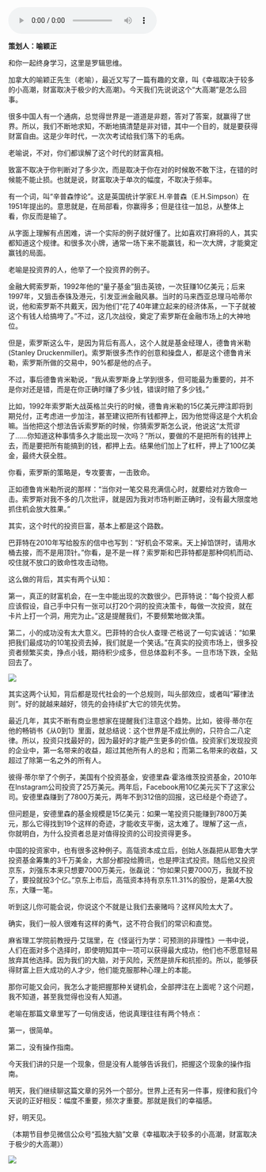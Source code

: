 <audio src="http://igetoss.cdn.igetget.com/mp3/201708/07/201708070045148451154888.mp3" controls="controls">您的浏览器不支持 audio 标签。</audio><p><b>策划人：喻颖正</b></p><p>和你一起终身学习，这里是罗辑思维。</p><p>加拿大的喻颖正先生（老喻），最近又写了一篇有趣的文章，叫《幸福取决于较多的小高潮，财富取决于极少的大高潮》。今天我们先说说这个“大高潮”是怎么回事。</p><p>很多中国人有一个通病，总觉得世界是一道道是非题，答对了答案，就赢得了世界。所以，我们不断地求知，不断地搞清楚是非对错，其中一个目的，就是要获得财富自由。这是少年时代，一次次考试给我们落下的毛病。</p><p>老喻说，不对，你们都误解了这个时代的财富真相。</p><p>致富不取决于你判断对了多少次，而是取决于你在对的时候敢不敢下注，在错的时候能不能止损。也就是说，财富取决于单次的幅度，不取决于频率。</p><p>有一个词，叫“辛普森悖论”。这是英国统计学家E.H.辛普森（E.H.Simpson）在1951年提出的。意思就是，在局部看，你赢得多；但是往往一加总，从整体上看，你反而是输了。</p><p>从字面上理解有点困难，讲一个实际的例子就好懂了。比如喜欢打麻将的人，其实都知道这个规律。和很多次小牌，通常一场下来不能赢钱，和一次大牌，才能奠定赢钱的局面。</p><p>老喻是投资界的人，他举了一个投资界的例子。</p><p>金融大鳄索罗斯，1992年他的“量子基金”狙击英镑，一次狂赚10亿美元；后来1997年，又狙击泰铢及港元，引发亚洲金融风暴。当时的马来西亚总理马哈蒂尔说，他和索罗斯不共戴天，因为他们“花了40年建立起来的经济体系，一下子就被这个有钱人给搞垮了。”不过，这几次战役，奠定了索罗斯在金融市场上的大神地位。</p><p>但是，索罗斯这么牛，是因为背后有高人，这个人就是基金经理人，德鲁肯米勒(Stanley Druckenmiller)。索罗斯很多杰作的创意和操盘人，都是这个德鲁肯米勒，索罗斯所做的交易中，90%都是他的点子。</p><p>不过，事后德鲁肯米勒说，“我从索罗斯身上学到很多，但可能最为重要的，并不是你对还是错，而是在你正确时赚了多少钱，错误时赔了多少钱。”</p><p>比如，1992年索罗斯大战英格兰央行的时候，德鲁肯米勒的15亿美元押注即将到期兑付，正考虑进一步加注，甚至建议把所有钱都押上，因为他觉得这是个大机会嘛。当他把这个想法告诉索罗斯的时候，你猜索罗斯怎么说，他说这“太荒谬了……你知道这种事情多久才能出现一次吗？”所以，要做的不是把所有的钱押上去，而是要把所有能搞到的钱，都押上去。结果他们加上了杠杆，押上了100亿美金，最终大获全胜。</p><p>你看，索罗斯的策略是，专攻要害，一击致命。</p><p>正如德鲁肯米勒所说的那样：“当你对一笔交易充满信心时，就要给对方致命一击。索罗斯对我不多的几次批评，就是因为我对市场判断正确时，没有最大限度地抓住机会放大胜果。”&nbsp;</p><p>其实，这个时代的投资巨富，基本上都是这个路数。</p><p>巴菲特在2010年写给股东的信中也写到：“好机会不常来。天上掉馅饼时，请用水桶去接，而不是用顶针。”你看，是不是一样？索罗斯和巴菲特都是那种伺机而动、咬住就不放口的致命性攻击动物。</p><p>这么做的背后，其实有两个认知：</p><p>第一，真正的财富机会，在一生中能出现的次数很少。巴菲特说：“每个投资人都应该假设，自己手中只有一张可以打20个洞的投资决策卡，每做一次投资，就在卡片上打一个洞，用完为止。”这是提醒我们，不要频繁地做决策。</p><p>第二，小的成功没有太大意义。巴菲特的合伙人查理·芒格说了一句实诚话：“如果把我们最成功的10笔投资去掉，我们就是一个笑话。”在真实的投资市场上，很多投资者频繁买卖，挣点小钱，期待积少成多，但总体盈利不多。一旦市场下跌，全贴回去了。</p><img src="https://piccdn.igetget.com/img/201708/06/201708062334261542061125.jpg" /><p></p><p>其实这两个认知，背后都是现代社会的一个总规则，叫头部效应，或者叫“幂律法则”。好的就越来越好，领先的会持续扩大它的领先优势。 </p><p>最近几年，其实不断有商业思想家在提醒我们注意这个趋势。比如，彼得·蒂尔在他的畅销书《从0到1》里面，就总结说：这个世界是不成比例的，只符合二八定律。所以，投资只找最好的，因为最好的才能产生更多的价值。投资家们发现投资的企业中，第一名带来的收益，超过其他所有人的总和；而第二名带来的收益，又超过了除第一名之外的所有人。</p><p>彼得·蒂尔举了个例子，美国有个投资基金，安德里森·霍洛维茨投资基金，2010年在Instagram公司投资了25万美元。两年后，Facebook用10亿美元买下了这家公司。安德里森赚到了7800万美元，两年不到312倍的回报，这已经是个奇迹了。</p><p>但问题是，安德里森的基金规模是15亿美元：如果一笔投资只能赚到7800万美元，那么它得找到19个这样的奇迹，才能收支平衡，这太难了。理解了这一点，你就明白，为什么投资者总是对值得投资的公司投资得更多。</p><p>中国的投资家中，也有很多这种例子。高瓴资本成立后，创始人张磊把从耶鲁大学投资基金筹集的3千万美金，大部分都投给腾讯，也是押注式投资。随后他又投资京东，刘强东本来只想要7000万美元，张磊说：“你如果只要7000万，我就不投了，要投就投3个亿。”京东上市后，高瓴资本持有京东11.31%的股份，是第4大股东，大赚一笔。</p><p>听到这儿你可能会说，你说这个不就是让我们去豪赌吗？这样风险太大了。</p><p>确实，我们一般人很难有这样的勇气，这不符合我们的常识和直觉。</p><p>麻省理工学院前教授丹·艾瑞里，在《怪诞行为学：可预测的非理性》一书中说，人们在面对多个选择时，即使明知其中一项可以获得最大成功，他们也不愿意轻易放弃其他选择。因为我们的大脑，对于风险，天然是排斥和抗拒的。所以，能够获得财富上巨大成功的人才少，他们能克服那种心理上的本能。</p><p>那你可能又会问，我怎么才能把握那种关键机会，全部押注在上面呢？这个问题，我不知道，甚至我觉得也没有人知道。</p><p>老喻在那篇文章里写了一句俏皮话，他说真理往往有两个特点：</p><p>第一，很简单。</p><p>第二，没有操作指南。</p><p> 今天我们讲的只是一个现象，但是没有人能够告诉我们，把握这个现象的操作指南。</p><p>明天，我们继续聊这篇文章的另外一个部分。世界上还有另一件事，规律和我们今天说的正好相反：幅度不重要，频次才重要。那就是我们的幸福感。</p><p>好，明天见。</p><p>（本期节目参见微信公众号“孤独大脑”文章《幸福取决于较多的小高潮，财富取决于极少的大高潮》）</p><p></p><img src="https://piccdn.igetget.com/img/201708/06/201708062320155002452906.jpg" />